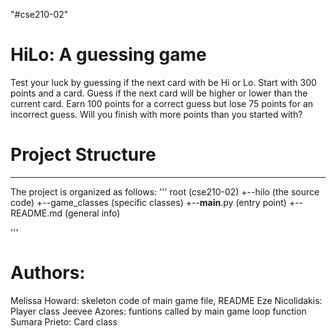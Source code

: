 "#cse210-02" 
# HiLo: A guessing game

Test your luck by guessing if the next card with be Hi or Lo. Start with 300 points and a card. Guess if the next card will be higher or lower than the current card. Earn 100 points for a correct guess but lose 75 points for an incorrect guess. Will you finish with more points than you started with?

# Project Structure
---
The project is organized as follows:
'''
root                    (cse210-02)
+--hilo                 (the source code)
    +--game_classes     (specific classes)
    +--__main__.py      (entry point)
+--README.md            (general info)

'''

# Authors:
Melissa Howard: skeleton code of main game file, README
Eze Nicolidakis: Player class
Jeevee Azores: funtions called by main game loop function
Sumara Prieto: Card class